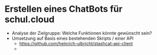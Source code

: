 # Erstellen eines ChatBots für schul.cloud
* Analyse der Zielgruppe: Welche Funktionen könnte gewünscht sein?
* Umsetzung auf Basis eines bestehenden Skripts / einer API
	* https://github.com/heinrich-ulbricht/stashcat-api-client
	* 